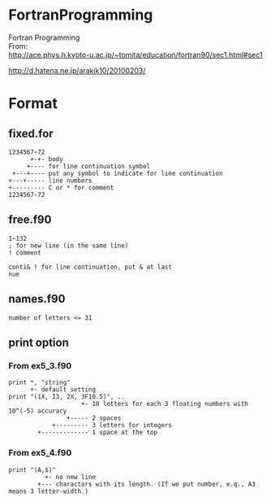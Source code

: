 # FortranProgramming

Fortran Programming  
From:  
  http://ace.phys.h.kyoto-u.ac.jp/~tomita/education/fortran90/sec1.html#sec1

  http://d.hatena.ne.jp/arakik10/20100203/

# Format
## fixed.for

    1234567~72  
          +-+- body  
         +---- for line continuation symbol  
     +---+---- put any symbol to indicate for line continuation  
    +---+----- line numbers  
    +--------- C or * for comment  
    1234567~72  
    
## free.f90

    1~132  
    ; for new line (in the same line)  
    ! comment  
  
    conti& ! for line continuation, put & at last  
    nue   

## names.f90
    
    number of letters <= 31

## print option

### From ex5_3.f90
    print *, "string"
          +- default setting
    print "(1X, I3, 2X, 3F10.5)", ..      
                        +- 10 letters for each 3 floating numbers with 10^(-5) accuracy
                    +----- 2 spaces
                +--------- 3 letters for integers 
            +------------- 1 space at the top

### From ex5_4.f90
    print "(A,$)"
              +- no new line
            +--- charactors with its length. (If we put number, e.q., A3 means 3 letter-width.)

